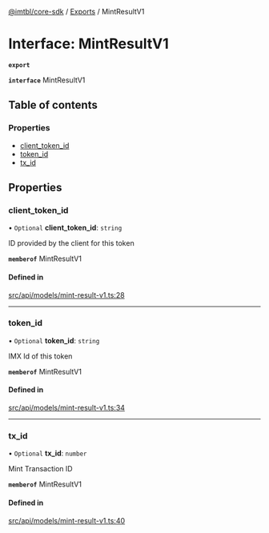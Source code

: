 [@imtbl/core-sdk](../README.md) / [Exports](../modules.md) / MintResultV1

# Interface: MintResultV1

**`export`** 

**`interface`** MintResultV1

## Table of contents

### Properties

- [client\_token\_id](MintResultV1.md#client_token_id)
- [token\_id](MintResultV1.md#token_id)
- [tx\_id](MintResultV1.md#tx_id)

## Properties

### client\_token\_id

• `Optional` **client\_token\_id**: `string`

ID provided by the client for this token

**`memberof`** MintResultV1

#### Defined in

[src/api/models/mint-result-v1.ts:28](https://github.com/immutable/imx-core-sdk/blob/7204457/src/api/models/mint-result-v1.ts#L28)

___

### token\_id

• `Optional` **token\_id**: `string`

IMX Id of this token

**`memberof`** MintResultV1

#### Defined in

[src/api/models/mint-result-v1.ts:34](https://github.com/immutable/imx-core-sdk/blob/7204457/src/api/models/mint-result-v1.ts#L34)

___

### tx\_id

• `Optional` **tx\_id**: `number`

Mint Transaction ID

**`memberof`** MintResultV1

#### Defined in

[src/api/models/mint-result-v1.ts:40](https://github.com/immutable/imx-core-sdk/blob/7204457/src/api/models/mint-result-v1.ts#L40)
